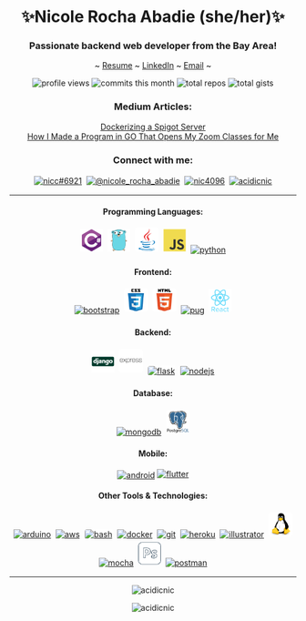 <h1 align="center">✨Nicole Rocha Abadie (she/her)✨</h1>
<h3 align="center">Passionate backend web developer from the Bay Area!</h3>

<p align='center'>
  ~ <a href="https://docs.google.com/document/d/1t5mO-CDHIlN4YtQXTzVZJGiJl4YMQUnRLp6qANp5j9E/edit?usp=sharing">Resume</a> ~
  <a href="https://www.linkedin.com/in/nicoleabadie/">LinkedIn</a> ~
  <a href="mailto:nicole.rocha-abadie@students.makeschool.com">Email</a> ~
</p>

<p align="center">
  <img src="https://komarev.com/ghpvc/?username=acidicnic&label=Profile%20views&style=flat-square&color=2bbc8a" alt="profile views"/>
  <img src="https://badges.pufler.dev/commits/monthly/acidicnic?style=flat-square&color=2bbc8a" alt="commits this month"/>
  <img src="https://badges.pufler.dev/repos/acidicnic?style=flat-square&color=2bbc8a" alt="total repos"/>
  <img src="https://badges.pufler.dev/gists/acidicnic?style=flat-square&color=2bbc8a" alt="total gists"/>
</p>

<h3 align="center">Medium Articles:</h3>
<p align='center'>
  <!-- BLOG-POST-LIST:START --><a href='https://medium.com/@nicole_rocha_abadie/dockerizing-a-spigot-server-1a1193179c8c?source=rss-3c5b3ba468d5------2' target='_blank'>Dockerizing a Spigot Server</a><br/><a href='https://medium.com/@nicole_rocha_abadie/how-i-made-a-program-in-go-that-opens-my-zoom-classes-for-me-aab7acd658f4?source=rss-3c5b3ba468d5------2' target='_blank'>How I Made a Program in GO  That Opens My Zoom Classes for Me</a><br/><!-- BLOG-POST-LIST:END -->
</p>

<h3 align="center">Connect with me:</h3>
<p align="center">
  <a href="https://discord.gg/nicc#6921" target="_blank"><img align="center" src="https://raw.githubusercontent.com/rahuldkjain/github-profile-readme-generator/master/src/images/icons/Social/discord.svg" alt="nicc#6921" height=40 width=40 style="margin: 2px;"/></a>
  <a href="https://medium.com/@nicole_rocha_abadie" target="_blank"><img align="center" src="https://raw.githubusercontent.com/rahuldkjain/github-profile-readme-generator/master/src/images/icons/Social/medium.svg" alt="@nicole_rocha_abadie" height=40 width=40 style="margin: 2px;" /></a>
  <a href="https://www.hackerrank.com/nic4096" target="_blank"><img align="center" src="https://raw.githubusercontent.com/rahuldkjain/github-profile-readme-generator/master/src/images/icons/Social/hackerrank.svg" alt="nic4096" height=40 width=40 style="margin: 2px;" /></a>
  <a href="https://www.leetcode.com/acidicnic" target="_blank"><img align="center" src="https://raw.githubusercontent.com/rahuldkjain/github-profile-readme-generator/master/src/images/icons/Social/leet-code.svg" alt="acidicnic" height=40 width=40 style="margin: 2px;" /></a>
</p>

---
<h4 align="center">Programming Languages:</h4>
<p align="center">
  <a href="https://www.w3schools.com/cs/" target="_blank"> <img src="https://raw.githubusercontent.com/devicons/devicon/master/icons/csharp/csharp-original.svg" alt="csharp" height=40 width=40 style="margin: 2px;"/></a>
  <a href="https://golang.org" target="_blank"> <img src="https://raw.githubusercontent.com/devicons/devicon/master/icons/go/go-original.svg" alt="go" height=40 width=40 style="margin: 2px;"/></a>
  <a href="https://www.java.com" target="_blank"> <img src="https://raw.githubusercontent.com/devicons/devicon/master/icons/java/java-original.svg" alt="java" height=40 width=40 style="background-color:#fff; border-radius: 5px; padding: 1px; margin: 2px;"/></a>
  <a href="https://developer.mozilla.org/en-US/docs/Web/JavaScript" target="_blank"> <img src="https://raw.githubusercontent.com/devicons/devicon/master/icons/javascript/javascript-original.svg" alt="javascript" height=40 width=40 style="margin: 2px;"/></a>
  <a href="https://www.python.org" target="_blank"> <img src="https://www.vectorlogo.zone/logos/python/python-icon.svg" alt="python" height=40 width=40 style="margin: 2px;"/></a>
</p>

<h4 align="center">Frontend:</h4>
<p align="center">
  <a href="https://getbootstrap.com" target="_blank"> <img src="https://www.vectorlogo.zone/logos/getbootstrap/getbootstrap-icon.svg" alt="bootstrap" height=40 width=40 style="margin: 2px;"/></a>
  <a href="https://www.w3schools.com/css/" target="_blank"> <img src="https://raw.githubusercontent.com/devicons/devicon/master/icons/css3/css3-original-wordmark.svg" alt="css3" height=40 width=40 style="background-color:#fff; border-radius: 5px; padding: 1px; margin: 2px;"/></a>
  <a href="https://www.w3.org/html/" target="_blank"> <img src="https://raw.githubusercontent.com/devicons/devicon/master/icons/html5/html5-original-wordmark.svg" alt="html5" height=40 width=40 style="background-color:#fff; border-radius: 5px; padding: 1px; margin: 2px;"/></a>
  <a href="https://pugjs.org" target="_blank"> <img src="https://cdn.worldvectorlogo.com/logos/pug.svg" alt="pug" height=40 width=40 style="margin: 2px;"/></a>
  <a href="https://reactjs.org/" target="_blank"> <img src="https://raw.githubusercontent.com/devicons/devicon/master/icons/react/react-original-wordmark.svg" alt="react" height=40 width=40 style="margin: 2px;"/></a>
</p>

<h4 align="center">Backend:</h4>
<p align="center">
  <a href="https://www.djangoproject.com/" target="_blank"> <img src="https://raw.githubusercontent.com/devicons/devicon/master/icons/django/django-original.svg" alt="django" height=40 width=40 style="margin: 2px;"/></a>
  <a href="https://expressjs.com" target="_blank"> <img src="https://raw.githubusercontent.com/devicons/devicon/master/icons/express/express-original-wordmark.svg" alt="express" height=40 width=40 style="background-color:#fff; border-radius: 5px; padding: 1px; margin: 2px;"/></a>
  <a href="https://flask.palletsprojects.com/" target="_blank"> <img src="https://www.vectorlogo.zone/logos/pocoo_flask/pocoo_flask-icon.svg" alt="flask" height=40 width=40 style="background-color:#fff; border-radius: 5px; padding: 1px; margin: 2px;"/></a>
  <a href="https://nodejs.org" target="_blank"> <img src="https://www.vectorlogo.zone/logos/nodejs/nodejs-icon.svg" alt="nodejs" height=40 width=40 style="margin: 2px;"/></a>
</p>
<h4 align="center">Database:</h4>
<p align="center">
  <a href="https://www.mongodb.com/" target="_blank"> <img src="https://www.vectorlogo.zone/logos/mongodb/mongodb-icon.svg" alt="mongodb" height=40 width=40 style="margin: 2px;"/></a>
  <a href="https://www.postgresql.org" target="_blank"> <img src="https://raw.githubusercontent.com/devicons/devicon/master/icons/postgresql/postgresql-original-wordmark.svg" alt="postgresql" height=40 width=40 style="background-color:#fff; border-radius: 5px; padding: 1px; margin: 2px;"/></a>
</p>
<h4 align="center">Mobile:</h4>
<p align="center">
  <a href="https://developer.android.com" target="_blank"><img src="https://www.vectorlogo.zone/logos/android/android-tile.svg" alt="android" align="center" height=40 width=40/></a>
  <a href="https://flutter.dev" target="_blank"><img src="https://www.vectorlogo.zone/logos/flutterio/flutterio-icon.svg" alt="flutter" height=40 width=40/></a>
</p>
<h4 align="center">Other Tools & Technologies:</h4>
<p align="center">
  <a href="https://www.arduino.cc/" target="_blank"> <img src="https://cdn.worldvectorlogo.com/logos/arduino-1.svg" alt="arduino" height=40 width=40 style="margin: 2px;"/></a>
  <a href="https://aws.amazon.com" target="_blank"> <img src="https://www.vectorlogo.zone/logos/amazon_aws/amazon_aws-icon.svg" alt="aws" height=40 width=40 style="margin: 2px;"/></a>
  <a href="https://www.gnu.org/software/bash/" target="_blank"> <img src="https://www.vectorlogo.zone/logos/gnu_bash/gnu_bash-icon.svg" alt="bash" height=40 width=40 style="background-color:#fff; border-radius: 5px; padding: 1px; margin: 2px;"/></a>
  <a href="https://www.docker.com/" target="_blank"> <img src="https://www.vectorlogo.zone/logos/docker/docker-tile.svg" alt="docker" height=40 width=40 style="margin: 2px;"/></a>
  <a href="https://git-scm.com/" target="_blank"> <img src="https://www.vectorlogo.zone/logos/git-scm/git-scm-icon.svg"  alt="git" height=40 width=40 style="margin: 2px;"/></a>
  <a href="https://heroku.com" target="_blank"> <img src="https://www.vectorlogo.zone/logos/heroku/heroku-icon.svg" alt="heroku" height=40 width=40 style="margin: 2px;"/></a>
  <a href="https://www.adobe.com/in/products/illustrator.html" target="_blank"> <img src="https://www.vectorlogo.zone/logos/adobe_illustrator/adobe_illustrator-icon.svg" alt="illustrator" height=40 width=40 style="margin: 2px;"/></a>
  <a href="https://www.linux.org/" target="_blank"> <img src="https://raw.githubusercontent.com/devicons/devicon/master/icons/linux/linux-original.svg" alt="linux" height=40 width=40 style="background-color:#fff; border-radius: 5px; padding: 1px; margin: 2px;"/></a>
  <a href="https://mochajs.org" target="_blank"> <img src="https://www.vectorlogo.zone/logos/mochajs/mochajs-icon.svg" alt="mocha" height=40 width=40 style="margin: 2px;"/></a>
  <a href="https://www.photoshop.com/en" target="_blank"> <img src="https://raw.githubusercontent.com/devicons/devicon/master/icons/photoshop/photoshop-line.svg" alt="photoshop" height=40 width=40 style="margin: 2px;"/></a>
  <a href="https://postman.com" target="_blank"> <img src="https://www.vectorlogo.zone/logos/getpostman/getpostman-icon.svg" alt="postman" height=40 width=40 style="margin: 2px;"/></a>

</p>

---

<p align="center"><img src="https://github-readme-stats.vercel.app/api?username=acidicnic&theme=cobalt&show_icons=true&locale=en" alt="acidicnic" /></p>

<p align="center"><img src="https://github-readme-streak-stats.herokuapp.com/?user=acidicnic&theme=cobalt" alt="acidicnic" /></p>
